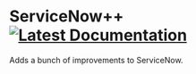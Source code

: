 # ServiceNow++ [![Latest Documentation](https://doxdox.org/images/badge-flat.svg)](https://doxdox.org/<username>/<repo>)
Adds a bunch of improvements to ServiceNow.
